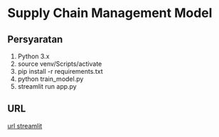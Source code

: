 # Supply Chain Management Model

## Persyaratan
1. Python 3.x
2. source venv/Scripts/activate
3. pip install -r requirements.txt
4. python train_model.py
5. streamlit run app.py

## URL
[url streamlit](https://rizal94200-data-science-modeling-test-app-1goptq.streamlit.app)

